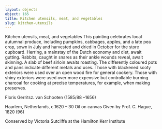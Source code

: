 ```yaml
---
layout: objects
object: 165
title: Kitchen utensils, meat, and vegetables
slug: kitchen-utensils
---
```

Kitchen utensils, meat, and vegetables  This painting celebrates local autumnal produce, including pumpkins, cabbages, apples, and a late pea crop, sown in July and harvested and dried in October for the store cupboard.  Herring, a mainstay of the Dutch economy and diet, await gutting. Rabbits, caught in snares as their ankle wounds reveal, await skinning.  A slab of beef sirloin awaits roasting. The differently coloured pots and pans indicate different metals and uses. Those with blackened sooty exteriors were used over an open wood fire for general cookery. Those with shiny exteriors were used over more expensive but controllable burning charcoal for cooking at precise temperatures, for example, when making preserves.

Floris Gerritsz. van Schooten (1585/88 –1656)  

Haarlem, Netherlands, c.1620 – 30  Oil on canvas  Given by Prof. C. Hague, 1820 (96) 

Conserved by Victoria Sutcliffe at the Hamilton Kerr Institute
